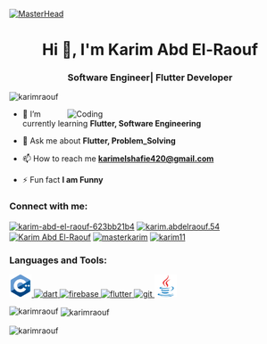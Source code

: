 [![MasterHead](https://user-images.githubusercontent.com/64389727/165417849-dc4db28e-827a-4071-afaf-c3614c1ffb49.png)](https://rishavchanda.io)
<h1 align="center">Hi 👋, I'm Karim Abd El-Raouf</h1>
<h3 align="center">Software Engineer| Flutter Developer</h3>

<p align="left"> <img src="https://komarev.com/ghpvc/?username=karimraouf&label=Profile%20views&color=0e75b6&style=flat" alt="karimraouf" /> </p>
<img align="right" alt="Coding" width="400" src="https://cdn.dribbble.com/users/1162077/screenshots/3848914/programmer.gif">


- 🌱 I’m currently learning **Flutter, Software Engineering**

- 💬 Ask me about **Flutter, Problem_Solving**

- 📫 How to reach me **karimelshafie420@gmail.com**

- ⚡ Fun fact **I am Funny**

<h3 align="left">Connect with me:</h3>
<p align="left">
<a href="https://linkedin.com/in/karim-abd-el-raouf-623bb21b4" target="blank"><img align="center" src="https://raw.githubusercontent.com/rahuldkjain/github-profile-readme-generator/master/src/images/icons/Social/linked-in-alt.svg" alt="karim-abd-el-raouf-623bb21b4" height="30" width="40" /></a>
<a href="https://fb.com/karim.abdelraouf.54" target="blank"><img align="center" src="https://raw.githubusercontent.com/rahuldkjain/github-profile-readme-generator/master/src/images/icons/Social/facebook.svg" alt="karim.abdelraouf.54" height="30" width="40" /></a>
<a href="https://www.youtube.com/c/karim abd el-raouf" target="blank"><img align="center" src="https://raw.githubusercontent.com/rahuldkjain/github-profile-readme-generator/master/src/images/icons/Social/youtube.svg" alt="Karim Abd El-Raouf" height="30" width="40" /></a>
<a href="https://codeforces.com/profile/masterkarim" target="blank"><img align="center" src="https://raw.githubusercontent.com/rahuldkjain/github-profile-readme-generator/master/src/images/icons/Social/codeforces.svg" alt="masterkarim" height="30" width="40" /></a>
<a href="https://www.leetcode.com/karim11" target="blank"><img align="center" src="https://raw.githubusercontent.com/rahuldkjain/github-profile-readme-generator/master/src/images/icons/Social/leet-code.svg" alt="karim11" height="30" width="40" /></a>
</p>

<h3 align="left">Languages and Tools:</h3>
<p align="left"> <a href="https://www.w3schools.com/cpp/" target="_blank" rel="noreferrer"> <img src="https://raw.githubusercontent.com/devicons/devicon/master/icons/cplusplus/cplusplus-original.svg" alt="cplusplus" width="40" height="40"/> </a> <a href="https://dart.dev" target="_blank" rel="noreferrer"> <img src="https://www.vectorlogo.zone/logos/dartlang/dartlang-icon.svg" alt="dart" width="40" height="40"/> </a> <a href="https://firebase.google.com/" target="_blank" rel="noreferrer"> <img src="https://www.vectorlogo.zone/logos/firebase/firebase-icon.svg" alt="firebase" width="40" height="40"/> </a> <a href="https://flutter.dev" target="_blank" rel="noreferrer"> <img src="https://www.vectorlogo.zone/logos/flutterio/flutterio-icon.svg" alt="flutter" width="40" height="40"/> </a> <a href="https://git-scm.com/" target="_blank" rel="noreferrer"> <img src="https://www.vectorlogo.zone/logos/git-scm/git-scm-icon.svg" alt="git" width="40" height="40"/> </a> <a href="https://www.java.com" target="_blank" rel="noreferrer"> <img src="https://raw.githubusercontent.com/devicons/devicon/master/icons/java/java-original.svg" alt="java" width="40" height="40"/> </a> </p>

<p><img align="left" src="https://github-readme-stats.vercel.app/api/top-langs?username=karimraouf&show_icons=true&locale=en&layout=compact" alt="karimraouf" /></p>

<p>&nbsp;<img align="center" src="https://github-readme-stats.vercel.app/api?username=karimraouf&show_icons=true&locale=en" alt="karimraouf" /></p>

<p><img align="center" src="https://github-readme-streak-stats.herokuapp.com/?user=karimraouf&" alt="karimraouf" /></p>
